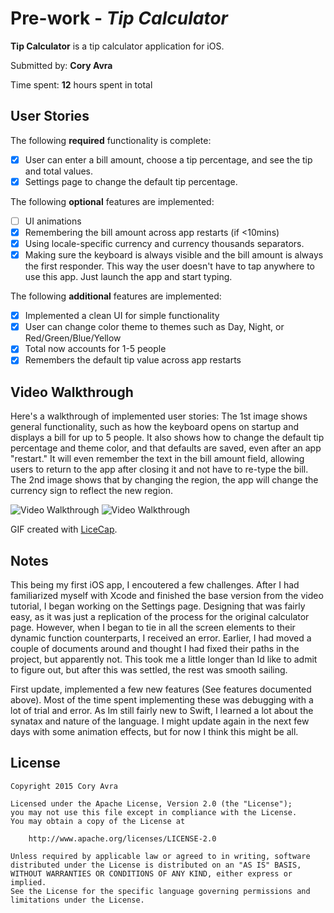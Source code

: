 # Pre-work - *Tip Calculator*

**Tip Calculator** is a tip calculator application for iOS.

Submitted by: **Cory Avra**

Time spent: **12** hours spent in total

## User Stories

The following **required** functionality is complete:

* [x] User can enter a bill amount, choose a tip percentage, and see the tip and total values.
* [x] Settings page to change the default tip percentage.

The following **optional** features are implemented:
* [ ] UI animations
* [x] Remembering the bill amount across app restarts (if <10mins)
* [x] Using locale-specific currency and currency thousands separators.
* [x] Making sure the keyboard is always visible and the bill amount is always the first responder. This way the user doesn't have to tap anywhere to use this app. Just launch the app and start typing.

The following **additional** features are implemented:

- [x] Implemented a clean UI for simple functionality
- [x] User can change color theme to themes such as Day, Night, or Red/Green/Blue/Yellow
- [x] Total now accounts for 1-5 people
- [x] Remembers the default tip value across app restarts

## Video Walkthrough 

Here's a walkthrough of implemented user stories: The 1st image shows general functionality, such as how the keyboard opens on startup and displays a bill for up to 5 people. It also shows how to change the default tip percentage and theme color, and that defaults are saved, even after an app "restart." It will even remember the text in the bill amount field, allowing users to return to the app after closing it and not have to re-type the bill. The 2nd image shows that by changing the region, the app will change the currency sign to reflect the new region. 

<img src='https://i.imgur.com/eX46Xoq.gif' title='Video Walkthrough' width='' alt='Video Walkthrough' />

<img src='https://i.imgur.com/Jyac716.gif' title='Video Walkthrough' width='' alt='Video Walkthrough' />

GIF created with [LiceCap](http://www.cockos.com/licecap/).

## Notes

This being my first iOS app, I encoutered a few challenges. After I had familiarized myself with Xcode and finished the base version from the video tutorial, I began working on the Settings page. Designing that was fairly easy, as it was just a replication of the process for the original calculator page. However, when I began to tie in all the screen elements to their dynamic function counterparts, I received an error. Earlier, I had moved a couple of documents around and thought I had fixed their paths in the project, but apparently not. This took me a little longer than Id like to admit to figure out, but after this was settled, the rest was smooth sailing.

First update, implemented a few new features (See features documented above). Most of the time spent implementing these was debugging with a lot of trial and error. As Im still fairly new to Swift, I learned a lot about the synatax and nature of the language. I might update again in the next few days with some animation effects, but for now I think this might be all. 

## License

    Copyright 2015 Cory Avra

    Licensed under the Apache License, Version 2.0 (the "License");
    you may not use this file except in compliance with the License.
    You may obtain a copy of the License at

        http://www.apache.org/licenses/LICENSE-2.0

    Unless required by applicable law or agreed to in writing, software
    distributed under the License is distributed on an "AS IS" BASIS,
    WITHOUT WARRANTIES OR CONDITIONS OF ANY KIND, either express or implied.
    See the License for the specific language governing permissions and
    limitations under the License.
